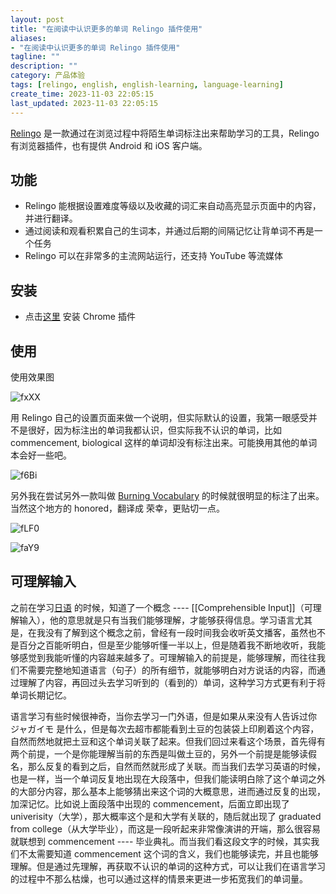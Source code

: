```yaml
---
layout: post
title: "在阅读中认识更多的单词 Relingo 插件使用"
aliases:
- "在阅读中认识更多的单词 Relingo 插件使用"
tagline: ""
description: ""
category: 产品体验
tags: [relingo, english, english-learning, language-learning]
create_time: 2023-11-03 22:05:15
last_updated: 2023-11-03 22:05:15
---
```


[Relingo](https://gtk.pw/relingo) 是一款通过在浏览过程中将陌生单词标注出来帮助学习的工具，Relingo 有浏览器插件，也有提供 Android 和 iOS 客户端。

## 功能

- Relingo 能根据设置难度等级以及收藏的词汇来自动高亮显示页面中的内容，并进行翻译。
- 通过阅读和观看积累自己的生词本，并通过后期的间隔记忆让背单词不再是一个任务
- Relingo 可以在非常多的主流网站运行，还支持 YouTube 等流媒体

## 安装

- 点击[这里](https://chrome.google.com/webstore/detail/relingo-master-words-from/dpphkcfmnbkdpmgneljgdhfnccnhmfig) 安装 Chrome 插件

## 使用

使用效果图

![fxXX](https://photo.einverne.info/images/2023/11/03/fxXX.png)

用 Relingo 自己的设置页面来做一个说明，但实际默认的设置，我第一眼感受并不是很好，因为标注出的单词我都认识，但实际我不认识的单词，比如 commencement, biological 这样的单词却没有标注出来。可能换用其他的单词本会好一些吧。

![f6Bi](https://photo.einverne.info/images/2023/11/03/f6Bi.png)

另外我在尝试另外一款叫做 [Burning Vocabulary](https://chrome.google.com/webstore/detail/burning-vocabulary-learn/ljfjnlcnpmabfcgcmffkmgainghokdpl) 的时候就很明显的标注了出来。当然这个地方的 honored，翻译成 荣幸，更贴切一点。

![fLF0](https://photo.einverne.info/images/2023/11/03/fLF0.png)

![faY9](https://photo.einverne.info/images/2023/11/03/faY9.png)

## 可理解输入

之前在学习[日语](https://japanese-learning-notes.einverne.info/) 的时候，知道了一个概念 ---- [[Comprehensible Input]]（可理解输入），他的意思就是只有当我们能够理解，才能够获得信息。学习语言尤其是，在我没有了解到这个概念之前，曾经有一段时间我会收听英文播客，虽然也不是百分之百能听明白，但是至少能够听懂一半以上，但是随着我不断地收听，我能够感觉到我能听懂的内容越来越多了。可理解输入的前提是，能够理解，而往往我们不需要完整地知道语言（句子）的所有细节，就能够明白对方说话的内容，而通过理解了内容，再回过头去学习听到的（看到的）单词，这种学习方式更有利于将单词长期记忆。

语言学习有些时候很神奇，当你去学习一门外语，但是如果从来没有人告诉过你 ジャガイモ 是什么，但是每次去超市都能看到土豆的包装袋上印刷着这个内容，自然而然地就把土豆和这个单词关联了起来。但我们回过来看这个场景，首先得有两个前提，一个是你能理解当前的东西是叫做土豆的，另外一个前提是能够读假名，那么反复的看到之后，自然而然就形成了关联。而当我们去学习英语的时候，也是一样，当一个单词反复地出现在大段落中，但我们能读明白除了这个单词之外的大部分内容，那么基本上能够猜出来这个词的大概意思，进而通过反复的出现，加深记忆。比如说上面段落中出现的 commencement，后面立即出现了 univerisity（大学），那大概率这个是和大学有关联的，随后就出现了 graduated from college（从大学毕业），而这是一段听起来非常像演讲的开端，那么很容易就联想到 commencement ---- 毕业典礼。而当我们看这段文字的时候，其实我们不太需要知道 commencement 这个词的含义，我们也能够读完，并且也能够理解。但是通过先理解，再获取不认识的单词的这种方式，可以让我们在语言学习的过程中不那么枯燥，也可以通过这样的情景来更进一步拓宽我们的单词量。
